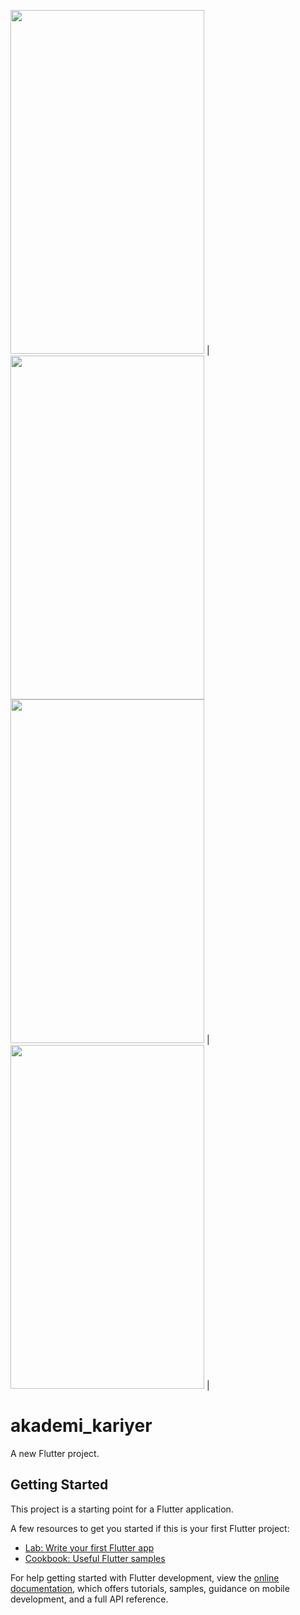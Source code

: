 
<img src ="https://user-images.githubusercontent.com/75789726/230799686-7d2e8359-0217-4fb4-a66b-c6ae063d8031.jpg" width="310" height="550"> |
<img src ="https://user-images.githubusercontent.com/75789726/230799690-3150c1a5-b48a-41b6-b793-6c1062d85e57.jpg" width="310" height="550">
<img src ="https://user-images.githubusercontent.com/75789726/230799692-bf45c90f-830e-4951-973d-03eb50dde0a4.jpg" width="310" height="550"> |
<img src="https://user-images.githubusercontent.com/75789726/230799694-c48d9409-100a-4ed5-8931-3eb927c6aeef.jpg" width="310" height="550"> |



# akademi_kariyer

A new Flutter project.

## Getting Started

This project is a starting point for a Flutter application.

A few resources to get you started if this is your first Flutter project:

- [Lab: Write your first Flutter app](https://docs.flutter.dev/get-started/codelab)
- [Cookbook: Useful Flutter samples](https://docs.flutter.dev/cookbook)

For help getting started with Flutter development, view the
[online documentation](https://docs.flutter.dev/), which offers tutorials,
samples, guidance on mobile development, and a full API reference.


